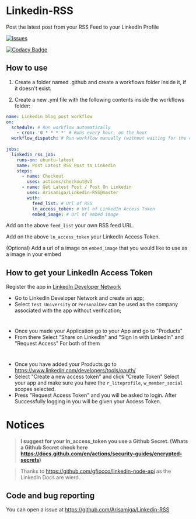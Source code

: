 # Linkedin-RSS
Post the latest post from your RSS Feed to your LinkedIn Profile

<a href="https://github.com/Arisamiga/Linkedin-RSS/issues">
 <img alt="Issues" src="https://img.shields.io/github/issues/Arisamiga/Linkedin-RSS?color=0088ff" />
</a>

[![Codacy Badge](https://app.codacy.com/project/badge/Grade/3745df43ebbe497990648d06ea0cd2fa)](https://app.codacy.com/gh/Arisamiga/Linkedin-RSS/dashboard?utm_source=gh&utm_medium=referral&utm_content=&utm_campaign=Badge_grade)

## How to use

1.  Create a folder named .github and create a workflows folder inside it, if it doesn't exist.

2.  Create a new .yml file with the following contents inside the workflows folder:

```yaml
name: Linkedin blog post workflow
on:
  schedule: # Run workflow automatically
    - cron: '0 * * * *' # Runs every hour, on the hour
  workflow_dispatch: # Run workflow manually (without waiting for the cron to be called), through the GitHub Actions Workflow page directly
  
jobs:
  linkedin_rss_job:
    runs-on: ubuntu-latest
    name: Post Latest RSS Post to Linkedin
    steps:
      - name: Checkout
        uses: actions/checkout@v3
      - name: Get Latest Post / Post On Linkedin
        uses: Arisamiga/Linkedin-RSS@master
        with:
          feed_list: # Url of RSS
          ln_access_token: # Url of LinkedIn Access Token
          embed_image: # Url of embed image
```
Add on the above `feed_list` your own RSS feed URL.

Add on the above `ln_access_token` your LinkedIn Access Token.

(Optional) Add a url of a image on `embed_image` that you would like to use as a image in your embed

## How to get your LinkedIn Access Token

Register the app in [LinkedIn Developer Network](https://developer.linkedin.com/)

+   Go to LinkedIn Developer Network and create an app;
+   Select `Test University` or `PersonalDev` can be used as the company associated with the app without verification;

#

+   Once you made your Application go to your App and go to "Products"
+   From there Select "Share on LinkedIn" and "Sign In with LinkedIn" and "Request Access" For both of them


#

+   Once you have added your Products go to https://www.linkedin.com/developers/tools/oauth/
+   Select "Create a new access token" and click "Create Token" Select your app and make sure you have the `r_liteprofile`, `w_member_social` scopes selected.
+   Press "Request Access Token" and you will be asked to login. After Successfully logging in you will be given your Access Token.

# Notices

> **I suggest for your ln_access_token you use a Github Secret. (Whats a Github Secret check here https://docs.github.com/en/actions/security-guides/encrypted-secrets)**


> Thanks to https://github.com/gfiocco/linkedin-node-api as the LinkedIn Docs are wierd..

## Code and bug reporting
You can open a issue at https://github.com/Arisamiga/Linkedin-RSS
